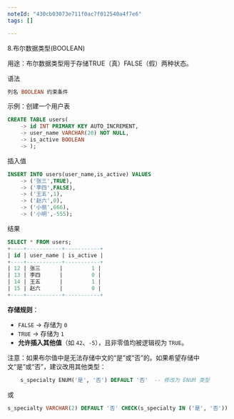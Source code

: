 ```yaml
---
noteId: "430cb03073e711f0ac7f012540a4f7e6"
tags: []

---
```


8.布尔数据类型(BOOLEAN)

用途：布尔数据类型用于存储TRUE（真）FALSE（假）两种状态。

语法

```sql
列名 BOOLEAN 约束条件
```

示例：创建一个用户表

```sql
CREATE TABLE users(
    -> id INT PRIMARY KEY AUTO_INCREMENT,
    -> user_name VARCHAR(20) NOT NULL,
    -> is_active BOOLEAN
    -> );
```

插入值

```sql
INSERT INTO users(user_name,is_active) VALUES
    -> ('张三',TRUE),
    -> ('李四',FALSE),
    -> ('王五',1),
    -> ('赵六',0),
    -> ('小丽',666),
    -> ('小明',-555);
```

结果

```sql
SELECT * FROM users;
+----+-----------+-----------+
| id | user_name | is_active |
+----+-----------+-----------+
| 12 | 张三      |         1 |
| 13 | 李四      |         0 |
| 14 | 王五      |         1 |
| 15 | 赵六      |         0 |
+----+-----------+-----------+
```

**存储规则**：

- `FALSE` → 存储为 `0`
- `TRUE` → 存储为 `1`
- **允许插入其他值**（如 `42`、`-5`），且非零值均被逻辑视为 `TRUE`。

注意：如果布尔值中是无法存储中文的“是”或“否”的。如果希望存储中文“是”或“否”，建议改用其他类型：

```sql
    s_specialty ENUM('是', '否') DEFAULT '否'  -- 修改为 ENUM 类型
```

或

```sql
s_specialty VARCHAR(2) DEFAULT '否' CHECK(s_specialty IN ('是', '否'))
```

